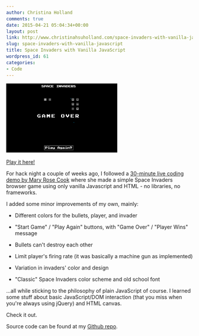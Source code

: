 ```yaml
---
author: Christina Holland
comments: true
date: 2015-04-21 05:04:34+00:00
layout: post
link: http://www.christinahsuholland.com/space-invaders-with-vanilla-javascript/
slug: space-invaders-with-vanilla-javascript
title: Space Invaders with Vanilla JavaScript
wordpress_id: 61
categories:
- Code
---
```


[![Screenshot 2015-04-20 21.46.30](/images/2015/04/Screenshot-2015-04-20-21.46.30-300x186.png)](http://www.christinahsuholland.com/space_invaders/)

[Play it here!](http://www.christinahsuholland.com/space_invaders/)

For hack night a couple of weeks ago, I followed a [30-minute live coding demo by Mary Rose Cook](https://vimeo.com/105955605) where she made a simple Space Invaders browser game using only vanilla Javascript and HTML - no libraries, no frameworks.
<!-- more -->
I added some minor improvements of my own, mainly:



	
  * Different colors for the bullets, player, and invader

	
  * "Start Game" / "Play Again" buttons, with "Game Over" / "Player Wins" message

	
  * Bullets can't destroy each other

	
  * Limit player's firing rate (it was basically a machine gun as implemented)

	
  * Variation in invaders' color and design

	
  * "Classic" Space Invaders color scheme and old school font


...all while sticking to the philosophy of plain JavaScript of course. I learned some stuff about basic JavaScript/DOM interaction (that you miss when you're always using jQuery) and HTML canvas.

Check it out.

Source code can be found at my [Github repo](https://github.com/hsubox76/space_invaders).
